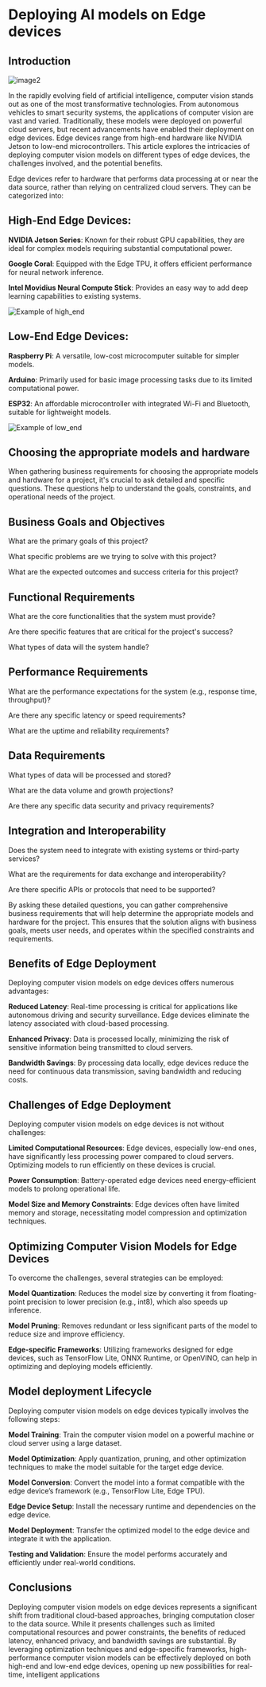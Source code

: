 # Deploying AI models on Edge devices

## Introduction

![image2](assets/Ai_fram.png)

In the rapidly evolving field of artificial intelligence, computer vision stands out as one of the most transformative technologies. From autonomous vehicles to smart security systems, the applications of computer vision are vast and varied. Traditionally, these models were deployed on powerful cloud servers, but recent advancements have enabled their deployment on edge devices. Edge devices range from high-end hardware like NVIDIA Jetson to low-end microcontrollers. This article explores the intricacies of deploying computer vision models on different types of edge devices, the challenges involved, and the potential benefits.

Edge devices refer to hardware that performs data processing at or near the data source, rather than relying on centralized cloud servers. They can be categorized into:

## High-End Edge Devices:

**NVIDIA Jetson Series**: Known for their robust GPU capabilities, they are ideal for complex models requiring substantial computational power.

**Google Coral**: Equipped with the Edge TPU, it offers efficient performance for neural network inference.

**Intel Movidius Neural Compute Stick**: Provides an easy way to add deep learning capabilities to existing systems.

![Example of high_end](assets/Ai_fram.png)

## Low-End Edge Devices:

**Raspberry Pi**: A versatile, low-cost microcomputer suitable for simpler models.

**Arduino**: Primarily used for basic image processing tasks due to its limited computational power.

**ESP32**: An affordable microcontroller with integrated Wi-Fi and Bluetooth, suitable for lightweight models.

![Example of low_end](assets/Ai_fram.png)


## Choosing the appropriate models and hardware

When gathering business requirements for choosing the appropriate models and hardware for a project, it's crucial to ask detailed and specific questions. These questions help to understand the goals, constraints, and operational needs of the project.


## Business Goals and Objectives

What are the primary goals of this project?

What specific problems are we trying to solve with this project?

What are the expected outcomes and success criteria for this project?

## Functional Requirements

What are the core functionalities that the system must provide?

Are there specific features that are critical for the project's success?

What types of data will the system handle?

## Performance Requirements

What are the performance expectations for the system (e.g., response time, throughput)?

Are there any specific latency or speed requirements?

What are the uptime and reliability requirements?


## Data Requirements

What types of data will be processed and stored?

What are the data volume and growth projections?

Are there any specific data security and privacy requirements?

## Integration and Interoperability

Does the system need to integrate with existing systems or third-party services?

What are the requirements for data exchange and interoperability?

Are there specific APIs or protocols that need to be supported?

By asking these detailed questions, you can gather comprehensive business requirements that will help determine the appropriate models and hardware for the project. This ensures that the solution aligns with business goals, meets user needs, and operates within the specified constraints and requirements.

## Benefits of Edge Deployment

Deploying computer vision models on edge devices offers numerous advantages:

**Reduced Latency**: Real-time processing is critical for applications like autonomous driving and security surveillance. Edge devices eliminate the latency associated with cloud-based processing.

**Enhanced Privacy**: Data is processed locally, minimizing the risk of sensitive information being transmitted to cloud servers.

**Bandwidth Savings**: By processing data locally, edge devices reduce the need for continuous data transmission, saving bandwidth and reducing costs.

## Challenges of Edge Deployment

Deploying computer vision models on edge devices is not without challenges:

**Limited Computational Resources**: Edge devices, especially low-end ones, have significantly less processing power compared to cloud servers. Optimizing models to run efficiently on these devices is crucial.

**Power Consumption**: Battery-operated edge devices need energy-efficient models to prolong operational life.

**Model Size and Memory Constraints**: Edge devices often have limited memory and storage, necessitating model compression and optimization techniques.

## Optimizing Computer Vision Models for Edge Devices

To overcome the challenges, several strategies can be employed:

**Model Quantization**: Reduces the model size by converting it from floating-point precision to lower precision (e.g., int8), which also speeds up inference.

**Model Pruning**: Removes redundant or less significant parts of the model to reduce size and improve efficiency.

**Edge-specific Frameworks**: Utilizing frameworks designed for edge devices, such as TensorFlow Lite, ONNX Runtime, or OpenVINO, can help in optimizing and deploying models efficiently.


## Model deployment Lifecycle

Deploying computer vision models on edge devices typically involves the following steps:

**Model Training**: Train the computer vision model on a powerful machine or cloud server using a large dataset.

**Model Optimization**: Apply quantization, pruning, and other optimization techniques to make the model suitable for the target edge device.

**Model Conversion**: Convert the model into a format compatible with the edge device’s framework (e.g., TensorFlow Lite, Edge TPU).

**Edge Device Setup**: Install the necessary runtime and dependencies on the edge device.

**Model Deployment**: Transfer the optimized model to the edge device and integrate it with the application.

**Testing and Validation**: Ensure the model performs accurately and efficiently under real-world conditions.


## Conclusions

Deploying computer vision models on edge devices represents a significant shift from traditional cloud-based approaches, bringing computation closer to the data source. While it presents challenges such as limited computational resources and power constraints, the benefits of reduced latency, enhanced privacy, and bandwidth savings are substantial. By leveraging optimization techniques and edge-specific frameworks, high-performance computer vision models can be effectively deployed on both high-end and low-end edge devices, opening up new possibilities for real-time, intelligent applications